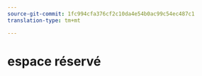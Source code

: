 ```yaml
---
source-git-commit: 1fc994cfa376cf2c10da4e54b0ac99c54ec487c1
translation-type: tm+mt

---
```

# espace réservé

